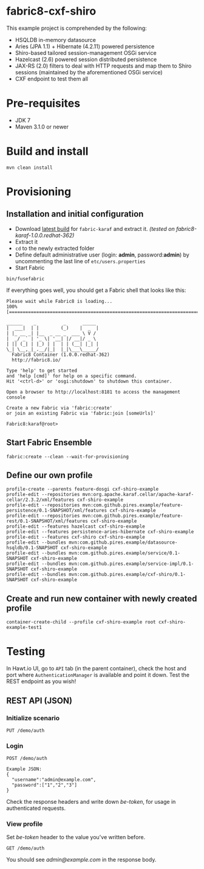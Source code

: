 fabric8-cxf-shiro
======================

This example project is comprehended by the following:
* HSQLDB in-memory datasource
* Aries (JPA 1.1) + Hibernate (4.2.11) powered persistence
* Shiro-based tailored session-management OSGi service
* Hazelcast (2.6) powered session distributed persistence
* JAX-RS (2.0) filters to deal with HTTP requests and map them to Shiro sessions (maintained by the aforementioned OSGi service)
* CXF endpoint to test them all

# Pre-requisites

* JDK 7
* Maven 3.1.0 or newer

# Build and install

```
mvn clean install
```

# Provisioning

## Installation and initial configuration

* Download [latest build](https://repository.jboss.org/nexus/content/repositories/ea/io/fabric8/fabric8-karaf/) for ```fabric-karaf``` and extract it.
*(tested on fabric8-karaf-1.0.0.redhat-362)*
* Extract it
* ```cd``` to the newly extracted folder
* Define default administrative user (login: **admin**, password:**admin**) by uncommenting the last line of ```etc/users.properties```
* Start Fabric
```no-highlight
bin/fusefabric
```

If everything goes well, you should get a Fabric shell that looks like this:

```
Please wait while Fabric8 is loading...
100% [========================================================================]

______    _          _      _____
|  ___|  | |        (_)    |  _  |
| |_ __ _| |__  _ __ _  ___ \ V /
|  _/ _` | '_ \| '__| |/ __|/ _ \
| || (_| | |_) | |  | | (__| |_| |
\_| \__,_|_.__/|_|  |_|\___\_____/
  Fabric8 Container (1.0.0.redhat-362)
  http://fabric8.io/

Type 'help' to get started
and 'help [cmd]' for help on a specific command.
Hit '<ctrl-d>' or 'osgi:shutdown' to shutdown this container.

Open a browser to http://localhost:8181 to access the management console

Create a new Fabric via 'fabric:create'
or join an existing Fabric via 'fabric:join [someUrls]'

Fabric8:karaf@root>
```

## Start Fabric Ensemble
```
fabric:create --clean --wait-for-provisioning
```

## Define our own profile
```
profile-create --parents feature-dosgi cxf-shiro-example
profile-edit --repositories mvn:org.apache.karaf.cellar/apache-karaf-cellar/2.3.2/xml/features cxf-shiro-example
profile-edit --repositories mvn:com.github.pires.example/feature-persistence/0.1-SNAPSHOT/xml/features cxf-shiro-example
profile-edit --repositories mvn:com.github.pires.example/feature-rest/0.1-SNAPSHOT/xml/features cxf-shiro-example
profile-edit --features hazelcast cxf-shiro-example
profile-edit --features persistence-aries-hibernate cxf-shiro-example
profile-edit --features cxf-shiro cxf-shiro-example
profile-edit --bundles mvn:com.github.pires.example/datasource-hsqldb/0.1-SNAPSHOT cxf-shiro-example
profile-edit --bundles mvn:com.github.pires.example/service/0.1-SNAPSHOT cxf-shiro-example
profile-edit --bundles mvn:com.github.pires.example/service-impl/0.1-SNAPSHOT cxf-shiro-example
profile-edit --bundles mvn:com.github.pires.example/cxf-shiro/0.1-SNAPSHOT cxf-shiro-example
```

## Create and run new container with newly created profile

```
container-create-child --profile cxf-shiro-example root cxf-shiro-example-test1
```

# Testing

In Hawt.io UI, go to ```API``` tab (in the parent container), check the host and port where ```AuthenticationManager``` is available and point it down. Test the REST endpoint as you wish!

## REST API (JSON)

### Initialize scenario

```
PUT /demo/auth
```

### Login

```
POST /demo/auth

Example JSON:
{
  "username":"admin@example.com",
  "password":["1","2","3"]
}
```

Check the response headers and write down _be-token_, for usage in authenticated requests.

### View profile

Set _be-token_ header to the value you've written before.

```
GET /demo/auth
```

You should see _admin@example.com_ in the response body.
